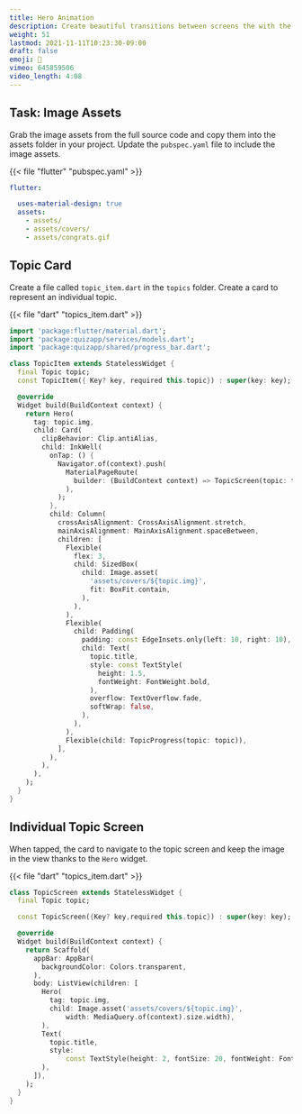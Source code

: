 ```yaml
---
title: Hero Animation
description: Create beautiful transitions between screens the with the Hero widget
weight: 51
lastmod: 2021-11-11T10:23:30-09:00
draft: false
emoji: 🦸
vimeo: 645859506
video_length: 4:08
---
```


## Task: Image Assets

Grab the image assets from the full source code and copy them into the assets folder in your project. Update the `pubspec.yaml` file to include the image assets.

{{< file "flutter" "pubspec.yaml" >}}
```yaml
flutter:

  uses-material-design: true
  assets:
    - assets/
    - assets/covers/
    - assets/congrats.gif
```

## Topic Card

Create a file called `topic_item.dart` in the `topics` folder. Create a card to represent an individual topic. 

{{< file "dart" "topics_item.dart" >}}
```dart
import 'package:flutter/material.dart';
import 'package:quizapp/services/models.dart';
import 'package:quizapp/shared/progress_bar.dart';

class TopicItem extends StatelessWidget {
  final Topic topic;
  const TopicItem({ Key? key, required this.topic}) : super(key: key);

  @override
  Widget build(BuildContext context) {
    return Hero(
      tag: topic.img,
      child: Card(
        clipBehavior: Clip.antiAlias,
        child: InkWell(
          onTap: () {
            Navigator.of(context).push(
              MaterialPageRoute(
                builder: (BuildContext context) => TopicScreen(topic: topic),
              ),
            );
          },
          child: Column(
            crossAxisAlignment: CrossAxisAlignment.stretch,
            mainAxisAlignment: MainAxisAlignment.spaceBetween,
            children: [
              Flexible(
                flex: 3,
                child: SizedBox(
                  child: Image.asset(
                    'assets/covers/${topic.img}',
                    fit: BoxFit.contain,
                  ),
                ),
              ),
              Flexible(
                child: Padding(
                  padding: const EdgeInsets.only(left: 10, right: 10),
                  child: Text(
                    topic.title,
                    style: const TextStyle(
                      height: 1.5,
                      fontWeight: FontWeight.bold,
                    ),
                    overflow: TextOverflow.fade,
                    softWrap: false,
                  ),
                ),
              ),
              Flexible(child: TopicProgress(topic: topic)),
            ],
          ),
        ),
      ),
    );
  }
}
```

## Individual Topic Screen

When tapped, the card to navigate to the topic screen and keep the image in the view thanks to the `Hero` widget. 

{{< file "dart" "topics_item.dart" >}}
```dart
class TopicScreen extends StatelessWidget {
  final Topic topic;

  const TopicScreen({Key? key,required this.topic}) : super(key: key);

  @override
  Widget build(BuildContext context) {
    return Scaffold(
      appBar: AppBar(
        backgroundColor: Colors.transparent,
      ),
      body: ListView(children: [
        Hero(
          tag: topic.img,
          child: Image.asset('assets/covers/${topic.img}',
              width: MediaQuery.of(context).size.width),
        ),
        Text(
          topic.title,
          style:
              const TextStyle(height: 2, fontSize: 20, fontWeight: FontWeight.bold),
        ),
      ]),
    );
  }
}
```

